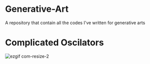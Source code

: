 # Generative-Art
A repository that contain all the codes I've written for generative arts

# Complicated Oscilators
![ezgif com-resize-2](https://user-images.githubusercontent.com/13776994/78880419-9f8a8980-7a6a-11ea-80d5-bb8422c443fd.gif)
